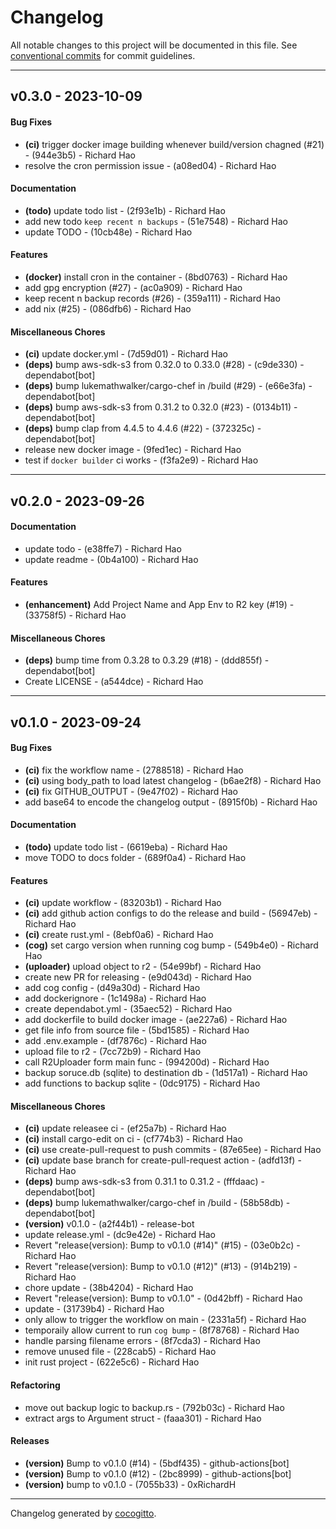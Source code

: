 # Changelog
All notable changes to this project will be documented in this file. See [conventional commits](https://www.conventionalcommits.org/) for commit guidelines.

- - -
## v0.3.0 - 2023-10-09
#### Bug Fixes
- **(ci)** trigger docker image building whenever build/version chagned (#21) - (944e3b5) - Richard Hao
- resolve the cron permission issue - (a08ed04) - Richard Hao
#### Documentation
- **(todo)** update todo list - (2f93e1b) - Richard Hao
- add new todo `keep recent n backups` - (51e7548) - Richard Hao
- update TODO - (10cb48e) - Richard Hao
#### Features
- **(docker)** install cron in the container - (8bd0763) - Richard Hao
- add gpg encryption (#27) - (ac0a909) - Richard Hao
- keep recent n backup records (#26) - (359a111) - Richard Hao
- add nix (#25) - (086dfb6) - Richard Hao
#### Miscellaneous Chores
- **(ci)** update docker.yml - (7d59d01) - Richard Hao
- **(deps)** bump aws-sdk-s3 from 0.32.0 to 0.33.0 (#28) - (c9de330) - dependabot[bot]
- **(deps)** bump lukemathwalker/cargo-chef in /build (#29) - (e66e3fa) - dependabot[bot]
- **(deps)** bump aws-sdk-s3 from 0.31.2 to 0.32.0 (#23) - (0134b11) - dependabot[bot]
- **(deps)** bump clap from 4.4.5 to 4.4.6 (#22) - (372325c) - dependabot[bot]
- release new docker image - (9fed1ec) - Richard Hao
- test if `docker builder` ci works - (f3fa2e9) - Richard Hao

- - -

## v0.2.0 - 2023-09-26
#### Documentation
- update todo - (e38ffe7) - Richard Hao
- update readme - (0b4a100) - Richard Hao
#### Features
- **(enhancement)** Add Project Name and App Env to R2 key (#19) - (33758f5) - Richard Hao
#### Miscellaneous Chores
- **(deps)** bump time from 0.3.28 to 0.3.29 (#18) - (ddd855f) - dependabot[bot]
- Create LICENSE - (a544dce) - Richard Hao

- - -

## v0.1.0 - 2023-09-24
#### Bug Fixes
- **(ci)** fix the workflow name - (2788518) - Richard Hao
- **(ci)** using body_path to load latest changelog - (b6ae2f8) - Richard Hao
- **(ci)** fix GITHUB_OUTPUT - (9e47f02) - Richard Hao
- add base64 to encode the changelog output - (8915f0b) - Richard Hao
#### Documentation
- **(todo)** update todo list - (6619eba) - Richard Hao
- move TODO to docs folder - (689f0a4) - Richard Hao
#### Features
- **(ci)** update workflow - (83203b1) - Richard Hao
- **(ci)** add github action configs to do the release and build - (56947eb) - Richard Hao
- **(ci)** create rust.yml - (8ebf0a6) - Richard Hao
- **(cog)** set cargo version when running cog bump - (549b4e0) - Richard Hao
- **(uploader)** upload object to r2 - (54e99bf) - Richard Hao
- create new PR for releasing - (e9d043d) - Richard Hao
- add cog config - (d49a30d) - Richard Hao
- add dockerignore - (1c1498a) - Richard Hao
- create dependabot.yml - (35aec52) - Richard Hao
- add dockerfile to build docker image - (ae227a6) - Richard Hao
- get file info from source file - (5bd1585) - Richard Hao
- add .env.example - (df7876c) - Richard Hao
- upload file to r2 - (7cc72b9) - Richard Hao
- call R2Uploader form main func - (994200d) - Richard Hao
- backup soruce.db (sqlite) to destination db - (1d517a1) - Richard Hao
- add functions to backup sqlite - (0dc9175) - Richard Hao
#### Miscellaneous Chores
- **(ci)** update releasee ci - (ef25a7b) - Richard Hao
- **(ci)** install cargo-edit on ci - (cf774b3) - Richard Hao
- **(ci)** use create-pull-request to push commits - (87e65ee) - Richard Hao
- **(ci)** update base branch for create-pull-request action - (adfd13f) - Richard Hao
- **(deps)** bump aws-sdk-s3 from 0.31.1 to 0.31.2 - (fffdaac) - dependabot[bot]
- **(deps)** bump lukemathwalker/cargo-chef in /build - (58b58db) - dependabot[bot]
- **(version)** v0.1.0 - (a2f44b1) - release-bot
- update release.yml - (dc9e42e) - Richard Hao
- Revert "release(version): Bump to v0.1.0 (#14)" (#15) - (03e0b2c) - Richard Hao
- Revert "release(version): Bump to v0.1.0 (#12)" (#13) - (914b219) - Richard Hao
- chore update - (38b4204) - Richard Hao
- Revert "release(version): Bump to v0.1.0" - (0d42bff) - Richard Hao
- update - (31739b4) - Richard Hao
- only allow to trigger the workflow on main - (2331a5f) - Richard Hao
- temporaily allow current to run `cog bump` - (8f78768) - Richard Hao
- handle parsing filename errors - (8f7cda3) - Richard Hao
- remove unused file - (228cab5) - Richard Hao
- init rust project - (622e5c6) - Richard Hao
#### Refactoring
- move out backup logic to backup.rs - (792b03c) - Richard Hao
- extract args to Argument struct - (faaa301) - Richard Hao
#### Releases
- **(version)** Bump to v0.1.0 (#14) - (5bdf435) - github-actions[bot]
- **(version)** Bump to v0.1.0 (#12) - (2bc8999) - github-actions[bot]
- **(version)** bump to v0.1.0 - (7055b33) - 0xRichardH

- - -

Changelog generated by [cocogitto](https://github.com/cocogitto/cocogitto).